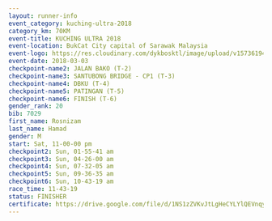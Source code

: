 ```yaml
--- 
layout: runner-info 
event_category: kuching-ultra-2018 
category_km: 70KM 
event-title: KUCHING ULTRA 2018 
event-location: BukCat City capital of Sarawak Malaysia 
event-logo: https://res.cloudinary.com/dykbosktl/image/upload/v1573619473/Logo/kuching-ultra-2018-logo_tlpvm5.png 
event-date: 2018-03-03 
checkpoint-name2: JALAN BAKO (T-2) 
checkpoint-name3: SANTUBONG BRIDGE - CP1 (T-3) 
checkpoint-name4: DBKU (T-4) 
checkpoint-name5: PATINGAN (T-5) 
checkpoint-name6: FINISH (T-6) 
gender_rank: 20
bib: 7029
first_name: Rosnizam
last_name: Hamad
gender: M
start: Sat, 11-00-00 pm
checkpoint2: Sun, 01-55-41 am
checkpoint3: Sun, 04-26-00 am
checkpoint4: Sun, 07-32-05 am
checkpoint5: Sun, 09-36-35 am
checkpoint6: Sun, 10-43-19 am
race_time: 11-43-19
status: FINISHER
certificate: https://drive.google.com/file/d/1NS1zZVKvJtLgHeCYLYlQEVnqyjG-mALt/view?usp=sharing","CERTIFICATE")
--- 
```

